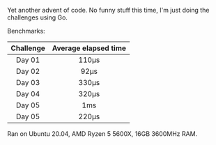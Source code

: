 Yet another advent of code. No funny stuff this time, I'm just doing the challenges using Go.

Benchmarks:

| Challenge | Average elapsed time |
|:---------:|:--------------------:|
|  Day 01   |        110µs         |
|  Day 02   |         92µs         |
|  Day 03   |        330µs         |
|  Day 04   |        320µs         |
|  Day 05   |         1ms          |
|  Day 05   |        220µs         |

Ran on Ubuntu 20.04, AMD Ryzen 5 5600X, 16GB 3600MHz RAM.